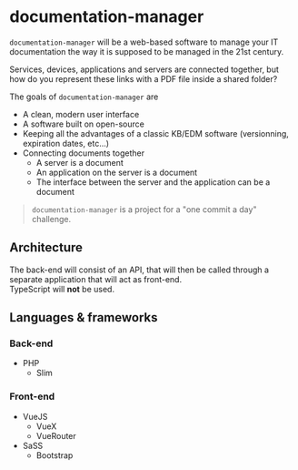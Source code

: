 # documentation-manager  
`documentation-manager` will be a web-based software to manage your IT documentation the way it is supposed to be managed in the 21st century. 

Services, devices, applications and servers are connected together, but how do you represent these links with a PDF file inside a shared folder? 

The goals of `documentation-manager` are

- A clean, modern user interface
- A software built on open-source
- Keeping all the advantages of a classic KB/EDM software (versionning, expiration dates, etc...)
- Connecting documents together
    - A server is a document
    - An application on the server is a document
    - The interface between the server and the application can be a document


> `documentation-manager` is a project for a "one commit a day" challenge.

## Architecture
The back-end will consist of an API, that will then be called through a separate application that will act as front-end.  
TypeScript will **not** be used.

## Languages & frameworks
### Back-end
- PHP
    - Slim
### Front-end
- VueJS
    - VueX
    - VueRouter
- SaSS
    - Bootstrap
